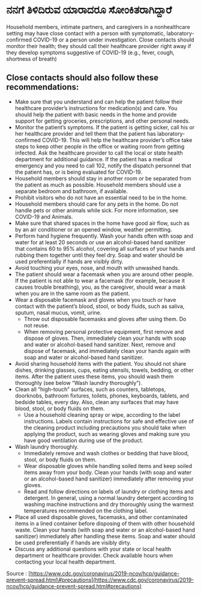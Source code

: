 # ನನಗೆ ತಿಳಿದಿರುವ ಯಾರಾದರೂ ಸೋಂಕಿತರಾಗಿದ್ದಾರೆ

Household members, intimate partners, and caregivers in a nonhealthcare setting may have close contact with a person with symptomatic, laboratory-confirmed COVID-19 or a person under investigation. Close contacts should monitor their health; they should call their healthcare provider right away if they develop symptoms suggestive of COVID-19 \(e.g., fever, cough, shortness of breath\)

## Close contacts should also follow these recommendations:

* Make sure that you understand and can help the patient follow their healthcare provider’s instructions for medication\(s\) and care. You should help the patient with basic needs in the home and provide support for getting groceries, prescriptions, and other personal needs.
* Monitor the patient’s symptoms. If the patient is getting sicker, call his or her healthcare provider and tell them that the patient has laboratory-confirmed COVID-19. This will help the healthcare provider’s office take steps to keep other people in the office or waiting room from getting infected. Ask the healthcare provider to call the local or state health department for additional guidance. If the patient has a medical emergency and you need to call 102, notify the dispatch personnel that the patient has, or is being evaluated for COVID-19.
* Household members should stay in another room or be separated from the patient as much as possible. Household members should use a separate bedroom and bathroom, if available.
* Prohibit visitors who do not have an essential need to be in the home.
* Household members should care for any pets in the home. Do not handle pets or other animals while sick. For more information, see COVID-19 and Animals.
* Make sure that shared spaces in the home have good air flow, such as by an air conditioner or an opened window, weather permitting.
* Perform hand hygiene frequently. Wash your hands often with soap and water for at least 20 seconds or use an alcohol-based hand sanitizer that contains 60 to 95% alcohol, covering all surfaces of your hands and rubbing them together until they feel dry. Soap and water should be used preferentially if hands are visibly dirty.
* Avoid touching your eyes, nose, and mouth with unwashed hands.
* The patient should wear a facemask when you are around other people. If the patient is not able to wear a facemask \(for example, because it causes trouble breathing\), you, as the caregiver, should wear a mask when you are in the same room as the patient.
* Wear a disposable facemask and gloves when you touch or have contact with the patient’s blood, stool, or body fluids, such as saliva, sputum, nasal mucus, vomit, urine.
  * Throw out disposable facemasks and gloves after using them. Do not reuse.
  * When removing personal protective equipment, first remove and dispose of gloves. Then, immediately clean your hands with soap and water or alcohol-based hand sanitizer. Next, remove and dispose of facemask, and immediately clean your hands again with soap and water or alcohol-based hand sanitizer.
* Avoid sharing household items with the patient. You should not share dishes, drinking glasses, cups, eating utensils, towels, bedding, or other items. After the patient uses these items, you should wash them thoroughly \(see below “Wash laundry thoroughly”\).
* Clean all “high-touch” surfaces, such as counters, tabletops, doorknobs, bathroom fixtures, toilets, phones, keyboards, tablets, and bedside tables, every day. Also, clean any surfaces that may have blood, stool, or body fluids on them.
  * Use a household cleaning spray or wipe, according to the label instructions. Labels contain instructions for safe and effective use of the cleaning product including precautions you should take when applying the product, such as wearing gloves and making sure you have good ventilation during use of the product.
* Wash laundry thoroughly.
  * Immediately remove and wash clothes or bedding that have blood, stool, or body fluids on them.
  * Wear disposable gloves while handling soiled items and keep soiled items away from your body. Clean your hands \(with soap and water or an alcohol-based hand sanitizer\) immediately after removing your gloves.
  * Read and follow directions on labels of laundry or clothing items and detergent. In general, using a normal laundry detergent according to washing machine instructions and dry thoroughly using the warmest temperatures recommended on the clothing label.
* Place all used disposable gloves, facemasks, and other contaminated items in a lined container before disposing of them with other household waste. Clean your hands \(with soap and water or an alcohol-based hand sanitizer\) immediately after handling these items. Soap and water should be used preferentially if hands are visibly dirty.
* Discuss any additional questions with your state or local health department or healthcare provider. Check available hours when contacting your local health department.

Source : [https://www.cdc.gov/coronavirus/2019-ncov/hcp/guidance-prevent-spread.html\#precautions](https://www.cdc.gov/coronavirus/2019-ncov/hcp/guidance-prevent-spread.html#precautions)

